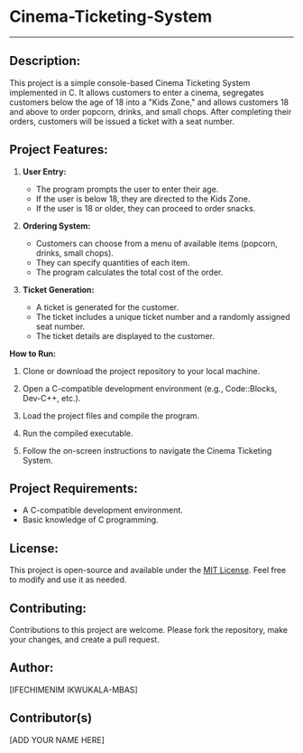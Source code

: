 # Cinema-Ticketing-System
---
## Description:
This project is a simple console-based Cinema Ticketing System implemented in C. It allows customers to enter a cinema, segregates customers below the age of 18 into a "Kids Zone," and allows customers 18 and above to order popcorn, drinks, and small chops. After completing their orders, customers will be issued a ticket with a seat number.

## Project Features:

1. **User Entry:**
   - The program prompts the user to enter their age.
   - If the user is below 18, they are directed to the Kids Zone.
   - If the user is 18 or older, they can proceed to order snacks.

2. **Ordering System:**
   - Customers can choose from a menu of available items (popcorn, drinks, small chops).
   - They can specify quantities of each item.
   - The program calculates the total cost of the order.

3. **Ticket Generation:**
   - A ticket is generated for the customer.
   - The ticket includes a unique ticket number and a randomly assigned seat number.
   - The ticket details are displayed to the customer.

**How to Run:**

1. Clone or download the project repository to your local machine.

2. Open a C-compatible development environment (e.g., Code::Blocks, Dev-C++, etc.).

3. Load the project files and compile the program.

4. Run the compiled executable.

5. Follow the on-screen instructions to navigate the Cinema Ticketing System.

## Project Requirements:

- A C-compatible development environment.
- Basic knowledge of C programming.

## License:

This project is open-source and available under the [MIT License](LICENSE.md). Feel free to modify and use it as needed.

## Contributing:

Contributions to this project are welcome. Please fork the repository, make your changes, and create a pull request.

## Author:

[IFECHIMENIM IKWUKALA-MBAS]

## Contributor(s)
[ADD YOUR NAME HERE]

